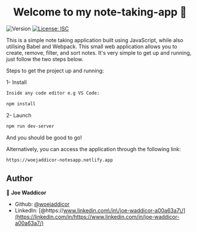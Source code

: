 <h1 align="center">Welcome to my note-taking-app 👋</h1>

<p>
  <img alt="Version" src="https://img.shields.io/badge/version-1.0.0-blue.svg?cacheSeconds=2592000" />
  <a href="#" target="_blank">
    <img alt="License: ISC" src="https://img.shields.io/badge/License-ISC-yellow.svg" />
  </a>
</p>

<p>This is a simple note taking application built using JavaScript, while also utilising Babel and Webpack.
This small web application allows you to create, remove, filter, and sort notes. It's very simple to get up and running,
just follow the two steps below.
</p>

Steps to get the project up and running:

1- Install

```sh
Inside any code editor e.g VS Code:

npm install
```

2- Launch

```sh
npm run dev-server
```

And you should be good to go!

Alternatively, you can access the application through the following link:
```sh
https://woejaddicor-notesapp.netlify.app
```


## Author

👤 **Joe Waddicor**

- Github: [@woejaddicor](https://github.com/woejaddicor)
- LinkedIn: [@https:\/\/www.linkedin.com\/in\/joe-waddicor-a00a63a7\/](https://linkedin.com/in/https://www.linkedin.com/in/joe-waddicor-a00a63a7/)

